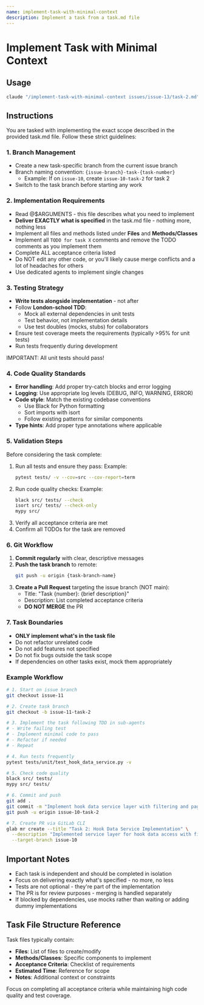 ```yaml
---
name: implement-task-with-minimal-context
description: Implement a task from a task.md file
---
```


# Implement Task with Minimal Context

## Usage
```bash
claude "/implement-task-with-minimal-context issues/issue-13/task-2.md"
```

## Instructions

You are tasked with implementing the exact scope described in the provided task.md file. Follow these strict guidelines:

### 1. Branch Management
- Create a new task-specific branch from the current issue branch
- Branch naming convention: `{issue-branch}-task-{task-number}`
  - Example: If on `issue-10`, create `issue-10-task-2` for task 2
- Switch to the task branch before starting any work

### 2. Implementation Requirements
- Read @$ARGUMENTS - this file describes what you need to implement
- **Deliver EXACTLY what is specified** in the task.md file - nothing more, nothing less
- Implement all files and methods listed under **Files** and **Methods/Classes**
- Implement all `TODO for task X` comments and remove the TODO comments as you implement them
- Complete ALL acceptance criteria listed
- Do NOT edit any other code, or you'll likely cause merge conflicts and a lot of headaches for others
- Use dedicated agents to implement single changes

### 3. Testing Strategy
- **Write tests alongside implementation** - not after
- Follow **London-school TDD**:
  - Mock all external dependencies in unit tests
  - Test behavior, not implementation details
  - Use test doubles (mocks, stubs) for collaborators
- Ensure test coverage meets the requirements (typically >95% for unit tests)
- Run tests frequently during development

IMPORTANT: All unit tests should pass!

### 4. Code Quality Standards
- **Error handling**: Add proper try-catch blocks and error logging
- **Logging**: Use appropriate log levels (DEBUG, INFO, WARNING, ERROR)
- **Code style**: Match the existing codebase conventions
  - Use Black for Python formatting
  - Sort imports with isort
  - Follow existing patterns for similar components
- **Type hints**: Add proper type annotations where applicable

### 5. Validation Steps
Before considering the task complete:
1. Run all tests and ensure they pass:
   Example:
   ```bash
   pytest tests/ -v --cov=src --cov-report=term
   ```
2. Run code quality checks:
   Example:
   ```bash
   black src/ tests/ --check
   isort src/ tests/ --check-only
   mypy src/
   ```
3. Verify all acceptance criteria are met
4. Confirm all TODOs for the task are removed

### 6. Git Workflow
1. **Commit regularly** with clear, descriptive messages
2. **Push the task branch** to remote:
   ```bash
   git push -u origin {task-branch-name}
   ```
3. **Create a Pull Request** targeting the issue branch (NOT main):
   - Title: "Task {number}: {brief description}"
   - Description: List completed acceptance criteria
   - **DO NOT MERGE** the PR

### 7. Task Boundaries
- **ONLY implement what's in the task file**
- Do not refactor unrelated code
- Do not add features not specified
- Do not fix bugs outside the task scope
- If dependencies on other tasks exist, mock them appropriately

### Example Workflow
```bash
# 1. Start on issue branch
git checkout issue-11

# 2. Create task branch
git checkout -b issue-11-task-2

# 3. Implement the task following TDD in sub-agents
# - Write failing test
# - Implement minimal code to pass
# - Refactor if needed
# - Repeat

# 4. Run tests frequently
pytest tests/unit/test_hook_data_service.py -v

# 5. Check code quality
black src/ tests/
mypy src/ tests/

# 6. Commit and push
git add .
git commit -m "Implement hook data service layer with filtering and pagination"
git push -u origin issue-10-task-2

# 7. Create PR via GitLab CLI
glab mr create --title "Task 2: Hook Data Service Implementation" \
  --description "Implemented service layer for hook data access with filtering" \
  --target-branch issue-10
```

## Important Notes
- Each task is independent and should be completed in isolation
- Focus on delivering exactly what's specified - no more, no less
- Tests are not optional - they're part of the implementation
- The PR is for review purposes - merging is handled separately
- If blocked by dependencies, use mocks rather than waiting or adding dummy implementations

## Task File Structure Reference
Task files typically contain:
- **Files**: List of files to create/modify
- **Methods/Classes**: Specific components to implement
- **Acceptance Criteria**: Checklist of requirements
- **Estimated Time**: Reference for scope
- **Notes**: Additional context or constraints

Focus on completing all acceptance criteria while maintaining high code quality and test coverage.
